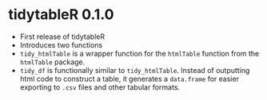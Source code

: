 # tidytableR 0.1.0

* First release of tidytableR
* Introduces two functions
* `tidy_htmlTable` is a wrapper function for the `htmlTable` function 
from the `htmlTable` package.
* `tidy_df` is functionally similar to `tidy_htmlTable`. Instead of outputting
html code to construct a table, it generates a `data.frame` for easier 
exporting to `.csv` files and other tabular formats.
